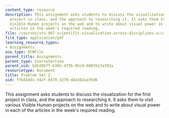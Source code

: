 ```yaml
---
content_type: resource
description: This assignment asks students to discuss the visualization for the first
  project in class, and the approach to researching it. It asks them to visit various
  Visible Human projects on the web and to write about visual power in each of the
  articles in the week's required reading.
file: /courses/sts-067-scientific-visualization-across-disciplines-a-critical-introduction-spring-2005/ffb45d8c342f84703270d4e382aaf6d6_pset2.pdf
file_type: application/pdf
learning_resource_types:
- Assignments
ocw_type: OCWFile
parent_title: Assignments
parent_type: CourseSection
parent_uid: b3b20bff-b365-4795-95c0-080f617a703a
resourcetype: Document
title: Problem Set 2
uid: ffb45d8c-342f-8470-3270-d4e382aaf6d6
---
```

This assignment asks students to discuss the visualization for the first project in class, and the approach to researching it. It asks them to visit various Visible Human projects on the web and to write about visual power in each of the articles in the week's required reading.

